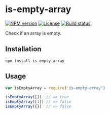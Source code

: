 # is-empty-array

[![NPM version][npm-img]][npm-url]
[![License][license-img]][license-url]
[![Build status][travis-img]][travis-url]

Check if an array is empty.

## Installation

```
npm install is-empty-array
```

## Usage

``` javascript
var isEmptyArray = require('is-empty-array')

isEmptyArray([])  // => true
isEmptyArray([1]) // => false
isEmptyArray({})  // => false
```

[npm-img]: https://img.shields.io/npm/v/is-empty-array.svg?style=flat-square
[npm-url]: https://npmjs.org/package/is-empty-array
[license-img]: http://img.shields.io/npm/l/is-empty-array.svg?style=flat-square
[license-url]: LICENSE
[travis-img]: https://img.shields.io/travis/gummesson/is-empty-array.svg?style=flat-square
[travis-url]: https://travis-ci.org/gummesson/is-empty-array

